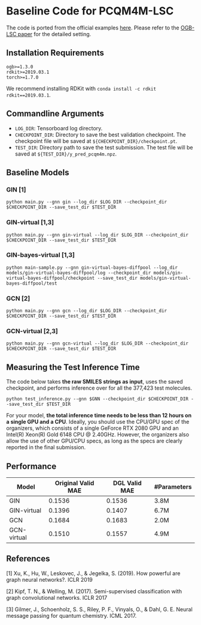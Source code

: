 # Baseline Code for PCQM4M-LSC

The code is ported from the official examples [here](https://github.com/snap-stanford/ogb/tree/master/examples/lsc/pcqm4m). Please refer to the [OGB-LSC paper](https://arxiv.org/abs/2103.09430) for the detailed setting.

## Installation Requirements

```
ogb>=1.3.0
rdkit>=2019.03.1
torch>=1.7.0
```

We recommend installing RDKit with `conda install -c rdkit rdkit==2019.03.1`.

## Commandline Arguments

- `LOG_DIR`: Tensorboard log directory.
- `CHECKPOINT_DIR`: Directory to save the best validation checkpoint. The checkpoint file will be saved at `${CHECKPOINT_DIR}/checkpoint.pt`.
- `TEST_DIR`: Directory path to save the test submission. The test file will be saved at `${TEST_DIR}/y_pred_pcqm4m.npz`.

## Baseline Models

### GIN [1]

```
python main.py --gnn gin --log_dir $LOG_DIR --checkpoint_dir $CHECKPOINT_DIR --save_test_dir $TEST_DIR
```

### GIN-virtual [1,3]

```
python main.py --gnn gin-virtual --log_dir $LOG_DIR --checkpoint_dir $CHECKPOINT_DIR --save_test_dir $TEST_DIR
```

### GIN-bayes-virtual [1,3]

```
python main-sample.py --gnn gin-virtual-bayes-diffpool --log_dir models/gin-virtual-bayes-diffpool/log --checkpoint_dir models/gin-virtual-bayes-diffpool/checkpoint --save_test_dir models/gin-virtual-bayes-diffpool/test
```

### GCN [2]

```
python main.py --gnn gcn --log_dir $LOG_DIR --checkpoint_dir $CHECKPOINT_DIR --save_test_dir $TEST_DIR
```

### GCN-virtual [2,3]

```
python main.py --gnn gcn-virtual --log_dir $LOG_DIR --checkpoint_dir $CHECKPOINT_DIR --save_test_dir $TEST_DIR
```

## Measuring the Test Inference Time

The code below takes **the raw SMILES strings as input**, uses the saved checkpoint, and performs inference over for all the 377,423 test molecules.

```
python test_inference.py --gnn $GNN --checkpoint_dir $CHECKPOINT_DIR --save_test_dir $TEST_DIR
```

For your model, **the total inference time needs to be less than 12 hours on a single GPU and a CPU**. Ideally, you 
should use the CPU/GPU spec of the organizers, which consists of a single GeForce RTX 2080 GPU and an Intel(R) Xeon(R) 
Gold 6148 CPU @ 2.40GHz. However, the organizers also allow the use of other GPU/CPU specs, as long as the specs are 
clearly reported in the final submission.

## Performance

| Model       | Original Valid MAE | DGL Valid MAE | #Parameters | 
| ----------- | ------------------ | ------------- | ----------- | 
| GIN         | 0.1536             | 0.1536        | 3.8M        | 
| GIN-virtual | 0.1396             | 0.1407        | 6.7M        |
| GCN         | 0.1684             | 0.1683        | 2.0M        |
| GCN-virtual | 0.1510             | 0.1557        | 4.9M        |

## References

[1] Xu, K., Hu, W., Leskovec, J., & Jegelka, S. (2019). How powerful are graph neural networks?. ICLR 2019

[2] Kipf, T. N., & Welling, M. (2017). Semi-supervised classification with graph convolutional networks. ICLR 2017

[3] Gilmer, J., Schoenholz, S. S., Riley, P. F., Vinyals, O., & Dahl, G. E. Neural message passing for quantum chemistry. ICML 2017.
